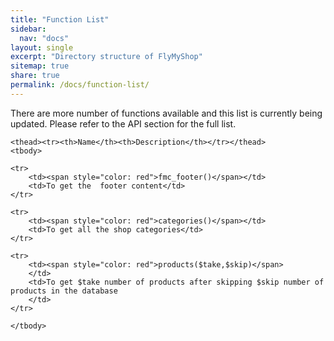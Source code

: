 ```yaml
---
title: "Function List"
sidebar:
  nav: "docs"
layout: single
excerpt: "Directory structure of FlyMyShop"
sitemap: true
share: true
permalink: /docs/function-list/
---
```



There are more number of functions available and this list is currently being updated. Please refer to the API section for the full list.

<table>

    <thead><tr><th>Name</th><th>Description</th></tr></thead>
    <tbody>

    <tr>
        <td><span style="color: red">fmc_footer()</span></td>
        <td>To get the  footer content</td>
    </tr>

    <tr>
        <td><span style="color: red">categories()</span></td>
        <td>To get all the shop categories</td>
    </tr>

    <tr>
        <td><span style="color: red">products($take,$skip)</span>
        </td>
        <td>To get $take number of products after skipping $skip number of products in the database
        </td>
    </tr>

    </tbody>

</table>



